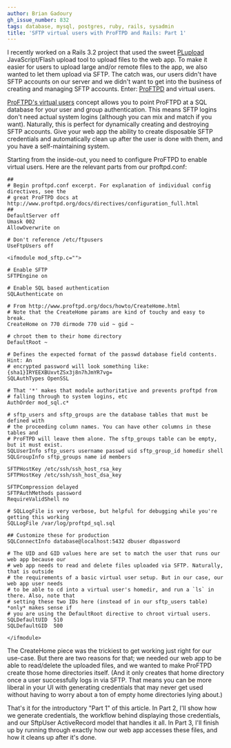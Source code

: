 ```yaml
---
author: Brian Gadoury
gh_issue_number: 832
tags: database, mysql, postgres, ruby, rails, sysadmin
title: 'SFTP virtual users with ProFTPD and Rails: Part 1'
---
```




I recently worked on a Rails 3.2 project that used the sweet [PLupload](http://www.plupload.com/) JavaScript/Flash upload tool to upload files to the web app. To make it easier for users to upload large and/or remote files to the app, we also wanted to let them upload via SFTP. The catch was, our users didn't have SFTP accounts on our server and we didn't want to get into the business of creating and managing SFTP accounts. Enter: [ProFTPD](http://www.proftpd.org/) and virtual users.

[ProFTPD's virtual users](http://www.proftpd.org/docs/directives/linked/config_ref_SQLAuthenticate.html) concept allows you to point ProFTPD at a SQL database for your user and group authentication. This means SFTP logins don't need actual system logins (although you can mix and match if you want). Naturally, this is perfect for dynamically creating and destroying SFTP accounts. Give your web app the ability to create disposable SFTP credentials and automatically clean up after the user is done with them, and you have a self-maintaining system.

Starting from the inside-out, you need to configure ProFTPD to enable virtual users. Here are the relevant parts from our proftpd.conf:

```nohighlight
##
# Begin proftpd.conf excerpt. For explanation of individual config directives, see the 
# great ProFTPD docs at http://www.proftpd.org/docs/directives/configuration_full.html
##
DefaultServer off
Umask 002
AllowOverwrite on

# Don't reference /etc/ftpusers
UseFtpUsers off

<ifmodule mod_sftp.c="">

# Enable SFTP
SFTPEngine on

# Enable SQL based authentication
SQLAuthenticate on

# From http://www.proftpd.org/docs/howto/CreateHome.html
# Note that the CreateHome params are kind of touchy and easy to break.
CreateHome on 770 dirmode 770 uid ~ gid ~

# chroot them to their home directory
DefaultRoot ~

# Defines the expected format of the passwd database field contents. Hint: An
# encrypted password will look something like: {sha1}IRYEEXBUxvtZSx3j8n7hJmYR7vg=
SQLAuthTypes OpenSSL

# That '*' makes that module authoritative and prevents proftpd from
# falling through to system logins, etc
AuthOrder mod_sql.c*

# sftp_users and sftp_groups are the database tables that must be defined with
# the proceeding column names. You can have other columns in these tables and
# ProFTPD will leave them alone. The sftp_groups table can be empty, but it must exist.
SQLUserInfo sftp_users username passwd uid sftp_group_id homedir shell
SQLGroupInfo sftp_groups name id members

SFTPHostKey /etc/ssh/ssh_host_rsa_key
SFTPHostKey /etc/ssh/ssh_host_dsa_key

SFTPCompression delayed
SFTPAuthMethods password
RequireValidShell no

# SQLLogFile is very verbose, but helpful for debugging while you're getting this working
SQLLogFile /var/log/proftpd_sql.sql

## Customize these for production
SQLConnectInfo database@localhost:5432 dbuser dbpassword

# The UID and GID values here are set to match the user that runs our web app because our
# web app needs to read and delete files uploaded via SFTP. Naturally, that is outside
# the requirements of a basic virtual user setup. But in our case, our web app user needs
# to be able to cd into a virtual user's homedir, and run a `ls` in there. Also, note that
# setting these two IDs here (instead of in our sftp_users table) *only* makes sense if
# you are using the DefaultRoot directive to chroot virtual users.
SQLDefaultUID  510
SQLDefaultGID  500

</ifmodule>
```

The CreateHome piece was the trickiest to get working just right for our use-case. But there are two reasons for that; we needed our web app to be able to read/delete the uploaded files, and we wanted to make ProFTPD create those home directories itself. (And it only creates that home directory once a user successfully logs in via SFTP. That means you can be more liberal in your UI with generating credentials that may never get used without having to worry about a ton of empty home directories lying about.)

That's it for the introductory "Part 1" of this article. In Part 2, I'll show how we generate credentials, the workflow behind displaying those credentials, and our SftpUser ActiveRecord model that handles it all. In Part 3, I'll finish up by running through exactly how our web app accesses these files, and how it cleans up after it's done.


